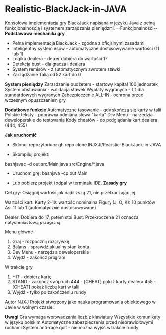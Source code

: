 # Realistic-BlackJack-in-JAVA
Konsolowa implementacja gry BlackJack napisana w języku Java z pełną funkcjonalnością i systemem zarządzania pieniędzmi.
--Funkcjonalności--
**Podstawowa mechanika gry**
- Pełna implementacja BlackJack - zgodna z oficjalnymi zasadami
- Inteligentny system Asów - automatyczne dostosowywanie wartości (11 lub 1)
- Logika dealera - dealer dobiera do wartości 17
- Detekcja bust - dla gracza i dealera
- System remisów - z automatycznym zwrotem stawki
- Zarządzanie Talią od 52 kart do 0

**System pieniędzy**
Zarządzanie budżetem - startowy kapitał 100 jednostek
System obstawiania - walidacja stawek
Wypłaty wygranych - 1:1 dla standardowych wygranych
Zabezpieczenie ALL-IN - ochrona przed wczesnym opuszczeniem gry

**Dodatkowe funkcje**
Automatyczne tasowanie - gdy skończą się karty w talii
Polskie teksty - poprawna odmiana słowa "karta"
Dev Menu - narzędzia deweloperskie do testowania
Kody cheatów - do podglądania kart dealera (444, 455)

**Jak uruchomić**

- Sklonuj repozytorium:
gh repo clone lNJXJl/Realistic-BlackJack-in-JAVA

- Skompiluj projekt:

bashjavac -d out src/Main.java src/Engine/*.java

- Uruchom grę:
bashjava -cp out Main

- Lub pobierz projekt i odpal w terminalu IDE.
**Zasady gry**

Cel gry: Osiągnij wartość jak najbliższą 21, nie przekraczając jej

Wartości kart:
Karty 2-10: wartość nominalna
Figury (J, Q, K): 10 punktów
As: 11 lub 1 (automatycznie dostosowywane)


Dealer: Dobiera do 17, potem stoi
Bust: Przekroczenie 21 oznacza natychmiastową przegraną


Menu główne
1. Graj - rozpocznij rozgrywkę
2. Balans - sprawdź aktualny stan konta
3. Dev Menu - narzędzia deweloperskie
0. Wyjdź - zakończ program

W trakcie gry

1. HIT - dobierz kartę
2. STAND - zakończ swój ruch
444 - [CHEAT] pokaż karty dealera
455 - [CHEAT] pokaż liczbę kart w talii
0. Wyjdź - tylko po zakończeniu rundy


Autor NJXJ
Projekt stworzony jako nauka programowania obiektowego w Javie w wolnym czasie.

**Uwagi**
Gra wymaga wprowadzania liczb z klawiatury
Wszystkie komunikaty w języku polskim
Automatyczne zabezpieczenia przed nieprawidłowymi ruchami
System anti-rage quit - nie można wyjść w trakcie rundy
